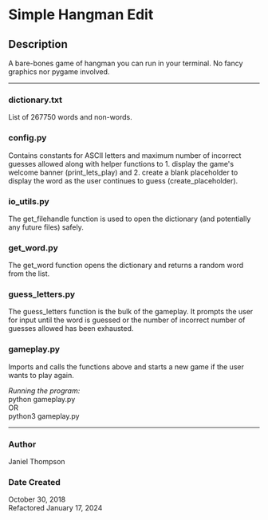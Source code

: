 # Simple Hangman Edit

## Description

A bare-bones game of hangman you can run in your terminal. No fancy graphics nor pygame involved.

***

### dictionary.txt
List of 267750 words and non-words.

### config.py
Contains constants for ASCII letters and maximum number of incorrect guesses allowed 
along with helper functions to 1. display the game's welcome banner (print_lets_play) and 2.
create a blank placeholder to display the word as the user continues to guess (create_placeholder).

### io_utils.py
The get_filehandle function is used to open the dictionary (and potentially any future files) safely.

### get_word.py
The get_word function opens the dictionary and returns a random word from the list.

### guess_letters.py
The guess_letters function is the bulk of the gameplay. It prompts the user for
input until the word is guessed or the number of incorrect number of guesses allowed
has been exhausted.

### gameplay.py
Imports and calls the functions above and starts a new game if the user wants to play again. 

_Running the program:_  
python gameplay.py  
OR  
python3 gameplay.py

***

### Author
Janiel Thompson

### Date Created
October 30, 2018  
Refactored January 17, 2024